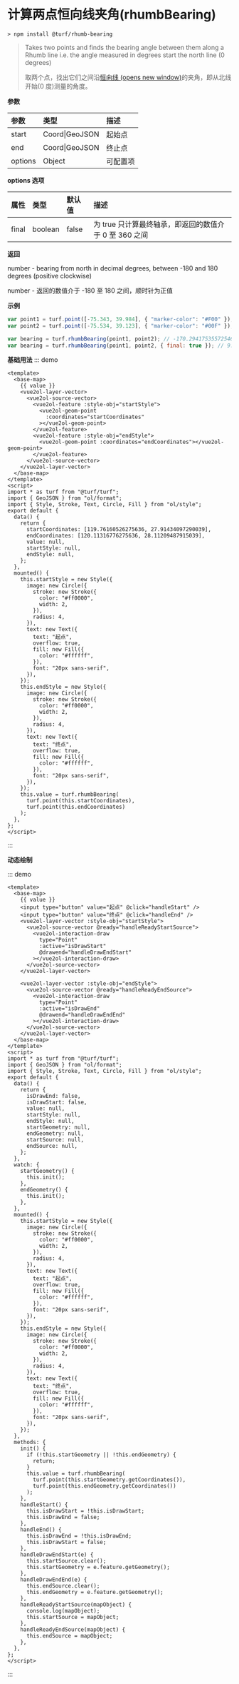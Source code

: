 # 计算两点恒向线夹角(rhumbBearing)

```
> npm install @turf/rhumb-bearing
```



> Takes two points and finds the bearing angle between them along a Rhumb line i.e. the angle measured in degrees start the north line (0 degrees)
>
> 取两个点，找出它们之间沿[恒向线 (opens new window)](https://baike.baidu.com/item/恒向线/61737?fr=aladdin)的夹角，即从北线开始(0 度)测量的角度。

**参数**

| 参数    | 类型           | 描述     |
| :------ | :------------- | :------- |
| start   | Coord\|GeoJSON | 起始点   |
| end     | Coord\|GeoJSON | 终止点   |
| options | Object         | 可配置项 |

**options 选项**

| 属性  | 类型    | 默认值 | 描述                                                   |
| :---- | :------ | :----- | :----------------------------------------------------- |
| final | boolean | false  | 为 true 只计算最终轴承，即返回的数值介于 0 至 360 之间 |

**返回**

number - bearing from north in decimal degrees, between -180 and 180 degrees (positive clockwise)

number - 返回的数值介于 -180 至 180 之间，顺时针为正值

**示例**

```js
var point1 = turf.point([-75.343, 39.984], { "marker-color": "#F00" });
var point2 = turf.point([-75.534, 39.123], { "marker-color": "#00F" });

var bearing = turf.rhumbBearing(point1, point2); // -170.29417535572546
var bearing = turf.rhumbBearing(point1, point2, { final: true }); // 9.705824644274514
```

**基础用法**
::: demo

```vue
<template>
  <base-map>
    {{ value }}
    <vue2ol-layer-vector>
      <vue2ol-source-vector>
        <vue2ol-feature :style-obj="startStyle">
          <vue2ol-geom-point
            :coordinates="startCoordinates"
          ></vue2ol-geom-point>
        </vue2ol-feature>
        <vue2ol-feature :style-obj="endStyle">
          <vue2ol-geom-point :coordinates="endCoordinates"></vue2ol-geom-point>
        </vue2ol-feature>
      </vue2ol-source-vector>
    </vue2ol-layer-vector>
  </base-map>
</template>
<script>
import * as turf from "@turf/turf";
import { GeoJSON } from "ol/format";
import { Style, Stroke, Text, Circle, Fill } from "ol/style";
export default {
  data() {
    return {
      startCoordinates: [119.76160526275636, 27.91434097290039],
      endCoordinates: [120.11316776275636, 28.11209487915039],
      value: null,
      startStyle: null,
      endStyle: null,
    };
  },
  mounted() {
    this.startStyle = new Style({
      image: new Circle({
        stroke: new Stroke({
          color: "#ff0000",
          width: 2,
        }),
        radius: 4,
      }),
      text: new Text({
        text: "起点",
        overflow: true,
        fill: new Fill({
          color: "#ffffff",
        }),
        font: "20px sans-serif",
      }),
    });
    this.endStyle = new Style({
      image: new Circle({
        stroke: new Stroke({
          color: "#ff0000",
          width: 2,
        }),
        radius: 4,
      }),
      text: new Text({
        text: "终点",
        overflow: true,
        fill: new Fill({
          color: "#ffffff",
        }),
        font: "20px sans-serif",
      }),
    });
    this.value = turf.rhumbBearing(
      turf.point(this.startCoordinates),
      turf.point(this.endCoordinates)
    );
  },
};
</script>
```

:::

**动态绘制**

::: demo

```vue
<template>
  <base-map>
    {{ value }}
    <input type="button" value="起点" @click="handleStart" />
    <input type="button" value="终点" @click="handleEnd" />
    <vue2ol-layer-vector :style-obj="startStyle">
      <vue2ol-source-vector @ready="handleReadyStartSource">
        <vue2ol-interaction-draw
          type="Point"
          :active="isDrawStart"
          @drawend="handleDrawEndStart"
        ></vue2ol-interaction-draw>
      </vue2ol-source-vector>
    </vue2ol-layer-vector>

    <vue2ol-layer-vector :style-obj="endStyle">
      <vue2ol-source-vector @ready="handleReadyEndSource">
        <vue2ol-interaction-draw
          type="Point"
          :active="isDrawEnd"
          @drawend="handleDrawEndEnd"
        ></vue2ol-interaction-draw>
      </vue2ol-source-vector>
    </vue2ol-layer-vector>
  </base-map>
</template>
<script>
import * as turf from "@turf/turf";
import { GeoJSON } from "ol/format";
import { Style, Stroke, Text, Circle, Fill } from "ol/style";
export default {
  data() {
    return {
      isDrawEnd: false,
      isDrawStart: false,
      value: null,
      startStyle: null,
      endStyle: null,
      startGeometry: null,
      endGeometry: null,
      startSource: null,
      endSource: null,
    };
  },
  watch: {
    startGeometry() {
      this.init();
    },
    endGeometry() {
      this.init();
    },
  },
  mounted() {
    this.startStyle = new Style({
      image: new Circle({
        stroke: new Stroke({
          color: "#ff0000",
          width: 2,
        }),
        radius: 4,
      }),
      text: new Text({
        text: "起点",
        overflow: true,
        fill: new Fill({
          color: "#ffffff",
        }),
        font: "20px sans-serif",
      }),
    });
    this.endStyle = new Style({
      image: new Circle({
        stroke: new Stroke({
          color: "#ff0000",
          width: 2,
        }),
        radius: 4,
      }),
      text: new Text({
        text: "终点",
        overflow: true,
        fill: new Fill({
          color: "#ffffff",
        }),
        font: "20px sans-serif",
      }),
    });
  },
  methods: {
    init() {
      if (!this.startGeometry || !this.endGeometry) {
        return;
      }
      this.value = turf.rhumbBearing(
        turf.point(this.startGeometry.getCoordinates()),
        turf.point(this.endGeometry.getCoordinates())
      );
    },
    handleStart() {
      this.isDrawStart = !this.isDrawStart;
      this.isDrawEnd = false;
    },
    handleEnd() {
      this.isDrawEnd = !this.isDrawEnd;
      this.isDrawStart = false;
    },
    handleDrawEndStart(e) {
      this.startSource.clear();
      this.startGeometry = e.feature.getGeometry();
    },
    handleDrawEndEnd(e) {
      this.endSource.clear();
      this.endGeometry = e.feature.getGeometry();
    },
    handleReadyStartSource(mapObject) {
      console.log(mapObject);
      this.startSource = mapObject;
    },
    handleReadyEndSource(mapObject) {
      this.endSource = mapObject;
    },
  },
};
</script>
```

:::
